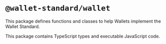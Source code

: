 # `@wallet-standard/wallet`

This package defines functions and classes to help Wallets implement the Wallet Standard.

This package contains TypeScript types and executable JavaScript code.
